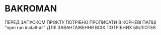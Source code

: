 # BAKROMAN
 ПЕРЕД ЗАПУСКОМ ПРОКТУ ПОТРІБНО ПРОПИСАТИ В КОРНЕВІ ПАПЦІ "npm run install-all" ДЛЯ ЗАВАНТАЖЕННЯ ВСІХ ПОТРІБНИХ БІБЛІОТЕК